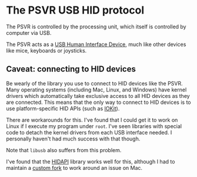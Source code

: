 # The PSVR USB HID protocol

The PSVR is controlled by the processing unit, which itself is
controlled by computer via USB.

The PSVR acts as a [USB Human Interface Device](https://en.wikipedia.org/wiki/USB_human_interface_device_class), much like
other devices like mice, keyboards or joysticks.

## Caveat: connecting to HID devices

Be wearly of the library you use to connect to HID devices like
the PSVR. Many operating systems (including Mac, Linux, and
Windows) have kernel drivers which automatically take exclusive
access to all HID devices as they are connected. This means that
the only way to connect to HID devices is to use platform-specific
HID APIs (such as [IOKit](iokit)).

There are workarounds for this. I've found that I could get it to work
on Linux if I execute my program under `root`. I've seen libraries
with special code to detach the kernel drivers from each USB interface needed.
I personally haven't had much success with that though.

Note that `libusb` also suffers from this problem.

I've found that the [HIDAPI][hidapi] library works well for this, although I had
to maintain a [custom fork](https://github.com/signal11/hidapi/pull/380) to work
around an issue on Mac.

[iokit]: https://developer.apple.com/library/content/documentation/DeviceDrivers/Conceptual/IOKitFundamentals/Introduction/Introduction.html
[libusb]: https://github.com/libusb/libusb
[hidapi]: https://github.com/signal11/hidapi
